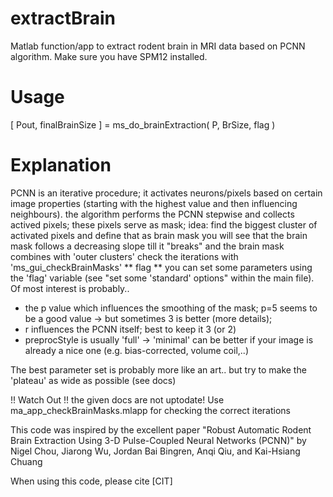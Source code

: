 # extractBrain
Matlab function/app to extract rodent brain in MRI data based on PCNN algorithm.
Make sure you have SPM12 installed.

# Usage
[ Pout, finalBrainSize ] = ms_do_brainExtraction( P, BrSize, flag )

# Explanation
PCNN is an iterative procedure; it activates neurons/pixels based on
certain image properties (starting with the highest value and then influencing neighbours). 
the algorithm performs the PCNN stepwise and collects actived pixels; these pixels serve as mask;
idea: find the biggest cluster of activated pixels and define that as brain mask
you will see that the brain mask follows a decreasing slope till it
"breaks" and the brain mask combines with 'outer clusters' 
check the iterations with 'ms_gui_checkBrainMasks'
** flag **
you can set some parameters using the 'flag' variable (see "set some
'standard' options" within the main file). Of most interest is probably..
- the p value which influences the smoothing of the mask; p=5 seems to be a good value -> but sometimes 3 is better (more details);
- r influences the PCNN itself; best to keep it 3 (or 2)
- preprocStyle is usually 'full' -> 'minimal' can be better if your image is already a nice one (e.g. bias-corrected, volume coil,..)

The best parameter set is probably more like an art.. but try to make the 'plateau' as wide as possible (see docs)

!! Watch Out !! the given docs are not uptodate!
Use ma_app_checkBrainMasks.mlapp for checking the correct iterations

This code was inspired by the excellent paper "Robust Automatic Rodent Brain Extraction Using 3-D Pulse-Coupled Neural Networks (PCNN)" by
Nigel Chou, Jiarong Wu, Jordan Bai Bingren, Anqi Qiu, and Kai-Hsiang Chuang

When using this code, please cite [CIT]